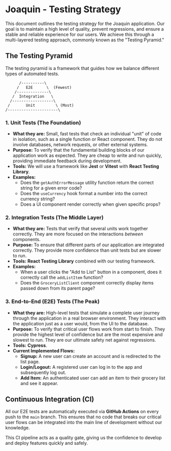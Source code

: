 # Joaquin - Testing Strategy

This document outlines the testing strategy for the Joaquin application. Our goal is to maintain a high level of quality, prevent regressions, and ensure a stable and reliable experience for our users. We achieve this through a multi-layered testing approach, commonly known as the "Testing Pyramid."

## The Testing Pyramid

The testing pyramid is a framework that guides how we balance different types of automated tests.

```
      /----------\
     /   E2E      \  (Fewest)
    /--------------\
   /  Integration   \
  /------------------\
 /       Unit         \ (Most)
/----------------------\
```

### 1. Unit Tests (The Foundation)

-   **What they are:** Small, fast tests that check an individual "unit" of code in isolation, such as a single function or React component. They do not involve databases, network requests, or other external systems.
-   **Purpose:** To verify that the fundamental building blocks of our application work as expected. They are cheap to write and run quickly, providing immediate feedback during development.
-   **Tools:** We will use a framework like **Jest** or **Vitest** with **React Testing Library**.
-   **Examples:**
    -   Does the `getAuthErrorMessage` utility function return the correct string for a given error code?
    -   Does the `useCurrency` hook format a number into the correct currency string?
    -   Does a UI component render correctly when given specific props?

### 2. Integration Tests (The Middle Layer)

-   **What they are:** Tests that verify that several units work together correctly. They are more focused on the interactions *between* components.
-   **Purpose:** To ensure that different parts of our application are integrated correctly. They provide more confidence than unit tests but are slower to run.
-   **Tools:** **React Testing Library** combined with our testing framework.
-   **Examples:**
    -   When a user clicks the "Add to List" button in a component, does it correctly call the `addListItem` function?
    -   Does the `GroceryListClient` component correctly display items passed down from its parent page?

### 3. End-to-End (E2E) Tests (The Peak)

-   **What they are:** High-level tests that simulate a complete user journey through the application in a real browser environment. They interact with the application just as a user would, from the UI to the database.
-   **Purpose:** To verify that critical user flows work from start to finish. They provide the highest level of confidence but are the most expensive and slowest to run. They are our ultimate safety net against regressions.
-   **Tools:** **Cypress**.
-   **Current Implemented Flows:**
    -   **Signup:** A new user can create an account and is redirected to the list page.
    -   **Login/Logout:** A registered user can log in to the app and subsequently log out.
    -   **Add Item:** An authenticated user can add an item to their grocery list and see it appear.

## Continuous Integration (CI)

All our E2E tests are automatically executed via **GitHub Actions** on every push to the `main` branch. This ensures that no code that breaks our critical user flows can be integrated into the main line of development without our knowledge.

This CI pipeline acts as a quality gate, giving us the confidence to develop and deploy features quickly and safely.
